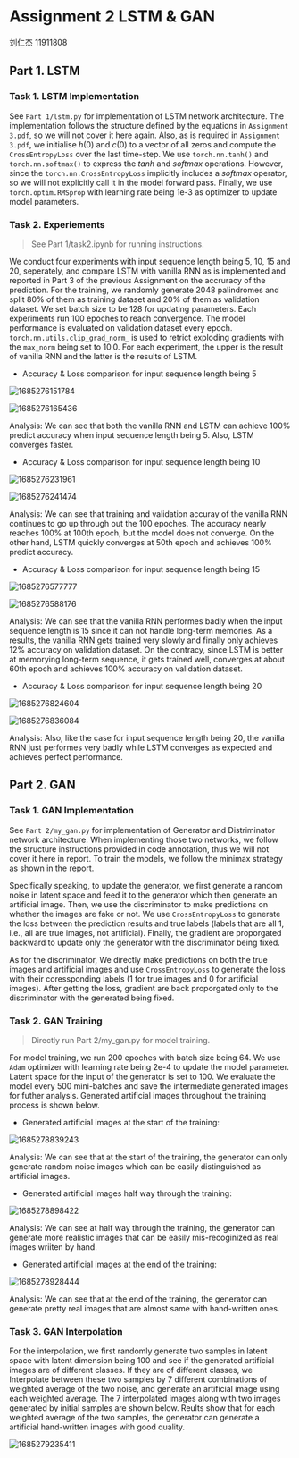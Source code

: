 # Assignment 2 LSTM & GAN

刘仁杰 11911808

## Part 1. LSTM

### Task 1. LSTM Implementation

See `Part 1/lstm.py` for implementation of LSTM network architecture. The implementation follows the structure defined by the equations in `Assignment 3.pdf`, so we will not cover it here again. Also, as is required in `Assignment 3.pdf`, we initialise $h(0)$ and $c(0)$ to a vector of all zeros and compute the `CrossEntropyLoss` over the last time-step. We use `torch.nn.tanh()` and `torch.nn.softmax()` to express the $tanh$ and $softmax$ operations. However, since the `torch.nn.CrossEntropyLoss` implicitly includes a $softmax$ operator, so we will not explicitly call it in the model forward pass. Finally, we use `torch.optim.RMSprop` with learning rate being 1e-3 as optimizer to update model parameters.

### Task 2. Experiements

> See Part 1/task2.ipynb for running instructions.

We conduct four experiments with input sequence length being 5, 10, 15 and 20, seperately, and compare LSTM with vanilla RNN as is implemented and reported in Part 3 of the previous Assignment on the accruracy of the prediction. For the training, we randomly generate 2048 palindromes and split 80% of them as training dataset and 20% of them as validation dataset. We set batch size to be 128 for updating parameters. Each experiments run 100 epoches to reach convergence. The model performance is evaluated on validation dataset every epoch. `torch.nn.utils.clip_grad_norm_` is used to retrict exploding gradients with the `max_norm` being set to 10.0. For each experiment, the upper is the result of vanilla RNN and the latter is the results of LSTM.

* Accuracy & Loss comparison for input sequence length being 5

![1685276151784](image/report/1685276151784.png)

![1685276165436](image/report/1685276165436.png)

Analysis: We can see that both the vanilla RNN and LSTM can achieve 100% predict accuracy when input sequence length being 5. Also, LSTM converges faster.

* Accuracy & Loss comparison for input sequence length being 10

![1685276231961](image/report/1685276231961.png)

![1685276241474](image/report/1685276241474.png)

Analysis: We can see that training and validation accuray of the vanilla RNN continues to go up through out the 100 epoches. The accuracy nearly reaches 100% at 100th epoch, but the model does not converge. On the other hand, LSTM quickly converges at 50th epoch and achieves 100% predict accuracy.

* Accuracy & Loss comparison for input sequence length being 15

![1685276577777](image/report/1685276577777.png)

![1685276588176](image/report/1685276588176.png)

Analysis: We can see that the vanilla RNN performes badly when the input sequence length is 15 since it can not handle long-term memories. As a results, the vanilla RNN gets trained very slowly and finally only achieves 12% accuracy on validation dataset. On the contracy, since LSTM is better at memorying long-term sequence, it gets trained well, converges at about 60th epoch and achieves 100% accuracy on validation dataset.

* Accuracy & Loss comparison for input sequence length being 20

![1685276824604](image/report/1685276824604.png)

![1685276836084](image/report/1685276836084.png)

Analysis: Also, like the case for input sequence length being 20, the vanilla RNN just performes very badly while LSTM converges as expected and achieves perfect performance.

## Part 2. GAN

### Task 1. GAN Implementation

See `Part 2/my_gan.py` for implementation of Generator and Distriminator network architecture. When implementing those two networks, we follow the structure instructions provided in code annotation, thus we will not cover it here in report. To train the models, we follow the minimax strategy as shown in the report.

Specifically speaking, to update the generator, we first generate a random noise in latent space and feed it to the generator which then generate an artificial image. Then, we use the discriminator to make predictions on whether the images are fake or not. We use `CrossEntropyLoss` to generate the loss between the prediction results and true labels (labels that are all 1, i.e., all are true images, not artificial). Finally, the gradient are proporgated backward to update only the generator with the discriminator being fixed.

As for the discriminator, We directly make predictions on both the true images and artificial images and use `CrossEntropyLoss` to generate the loss with their coressponding labels (1 for true images and 0 for artificial images). After getting the loss, gradient are back proporgated only to the discriminator with the generated being fixed.

### Task 2. GAN Training

> Directly run Part 2/my_gan.py for model training.

For model training, we run 200 epoches with batch size being 64. We use `Adam` optimizer with learning rate being 2e-4 to update the model parameter. Latent space for the input of the generator is set to 100. We evaluate the model every 500 mini-batches and save the intermediate generated images for futher analysis. Generated artificial images throughout the training process is shown below.

* Generated artificial images at the start of the training:

![1685278839243](image/report/1685278839243.png)

Analysis: We can see that at the start of the training, the generator can only generate random noise images which can be easily distinguished as artificial images.

* Generated artificial images half way through the training:

![1685278898422](image/report/1685278898422.png)

Analysis: We can see at half way through the training, the generator can generate more realistic images that can be easily mis-recoginized as real images wriiten by hand.

* Generated artificial images at the end of the training:

![1685278928444](image/report/1685278928444.png)

Analysis: We can see that at the end of the training, the generator can generate pretty real images that are almost same with hand-written ones.

### Task 3. GAN Interpolation

For the interpolation, we first randomly generate two samples in latent space with latent dimension being 100 and see if the generated artificial images are of different classes. If they are of different classes, we Interpolate between these two samples by 7 different combinations of weighted average of the two noise, and generate an artificial image using each weighted average. The 7 interpolated images along with two images generated by initial samples are shown below. Reults show that for each weighted average of the two samples, the generator can generate a artificial hand-written images with good quality.

![1685279235411](image/report/1685279235411.png)
